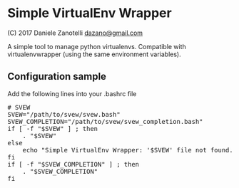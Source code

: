 # Simple VirtualEnv Wrapper #

(C) 2017 Daniele Zanotelli
    dazano@gmail.com

A simple tool to manage python virtualenvs. Compatible with virtualenvwrapper
(using the same environment variables).

## Configuration sample ##

Add the following lines into your .bashrc file

<pre>
# SVEW
SVEW="/path/to/svew/svew.bash"
SVEW_COMPLETION="/path/to/svew/svew_completion.bash"
if [ -f "$SVEW" ] ; then
    . "$SVEW"
else
    echo "Simple VirtualEnv Wrapper: '$SVEW' file not found."
fi
if [ -f "$SVEW_COMPLETION" ] ; then
    . "$SVEW_COMPLETION"
fi
<pre>